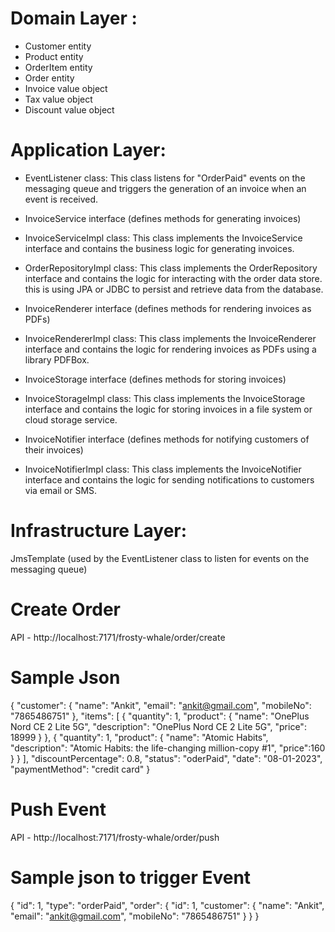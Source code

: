 # Domain Layer :

- Customer entity
- Product entity
- OrderItem entity
- Order entity
- Invoice value object
- Tax value object
- Discount value object

# Application Layer:

- EventListener class: This class listens for "OrderPaid" events on the messaging queue and triggers the generation of an invoice when an event is received.

- InvoiceService interface (defines methods for generating invoices)

- InvoiceServiceImpl class: This class implements the InvoiceService interface and contains the business logic for generating invoices. 

- OrderRepositoryImpl class: This class implements the OrderRepository interface and contains the logic for interacting with the order data store. this is using  JPA or JDBC to persist and retrieve data from the database.

- InvoiceRenderer interface (defines methods for rendering invoices as PDFs)

- InvoiceRendererImpl class: This class implements the InvoiceRenderer interface and contains the logic for rendering invoices as PDFs using a library PDFBox.

- InvoiceStorage interface (defines methods for storing invoices)

- InvoiceStorageImpl class: This class implements the InvoiceStorage interface and contains the logic for storing invoices in a file system or cloud storage service.

- InvoiceNotifier interface (defines methods for notifying customers of their invoices)

- InvoiceNotifierImpl class: This class implements the InvoiceNotifier interface and contains the logic for sending notifications to customers via email or SMS.


# Infrastructure Layer:

JmsTemplate (used by the EventListener class to listen for events on the messaging queue)

# Create Order
API - http://localhost:7171/frosty-whale/order/create

# Sample Json
{
"customer": {
"name": "Ankit",
"email": "ankit@gmail.com",
"mobileNo": "7865486751"
},
"items": [
{
"quantity": 1,
"product": {
"name": "OnePlus Nord CE 2 Lite 5G",
"description": "OnePlus Nord CE 2 Lite 5G",
"price": 18999
}
},
{
"quantity": 1,
"product": {
"name": "Atomic Habits",
"description": "Atomic Habits: the life-changing million-copy #1",
"price":160
}
}
],
"discountPercentage": 0.8,
"status": "oderPaid",
"date": "08-01-2023",
"paymentMethod": "credit card"
}

# Push Event 

API - http://localhost:7171/frosty-whale/order/push
# Sample  json to trigger Event

{
"id": 1,
"type": "orderPaid",
"order": {
"id": 1,
"customer": {
"name": "Ankit",
"email": "ankit@gmail.com",
"mobileNo": "7865486751"
}
}
}




